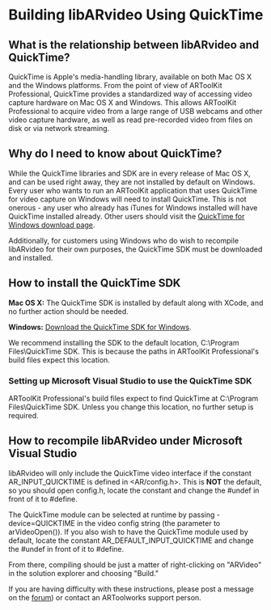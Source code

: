 # Building libARvideo Using QuickTime
 
## What is the relationship between libARvideo and QuickTime?

QuickTime is Apple's media-handling library, available on both Mac OS X and the Windows platforms. From the point of view of ARToolKit Professional, QuickTime provides a standardized way of accessing video capture hardware on Mac OS X and Windows. This allows ARToolKit Professional to acquire video from a large range of USB webcams and other video capture hardware, as well as read pre-recorded video from files on disk or via network streaming.

## Why do I need to know about QuickTime?

While the QuickTime libraries and SDK are in every release of Mac OS X, and can be used right away, they are not installed by default on Windows. Every user who wants to run an ARToolKit application that uses QuickTime for video capture on Windows will need to install QuickTime. This is not onerous - any user who already has iTunes for Windows installed will have QuickTime installed already. Other users should visit the [QuickTime for Windows download page][1].

Additionally, for customers using Windows who do wish to recompile libARvideo for their own purposes, the QuickTime SDK must be downloaded and installed.

## How to install the QuickTime SDK

**Mac OS X:** The QuickTime SDK is installed by default along with XCode, and no further action should be needed.

**Windows:** [Download the QuickTime SDK for Windows][2].

We recommend installing the SDK to the default location, C:\\Program Files\\QuickTime SDK. This is because the paths in ARToolKit Professional's build files expect this location.

### Setting up Microsoft Visual Studio to use the QuickTime SDK

ARToolKit Professional's build files expect to find QuickTime at C:\\Program Files\\QuickTime SDK. Unless you change this location, no further setup is required.

## How to recompile libARvideo under Microsoft Visual Studio

libARvideo will only include the QuickTime video interface if the constant AR_INPUT_QUICKTIME is defined in <AR/config.h>. This is **NOT** the default, so you should open config.h, locate the constant and change the \#undef in front of it to \#define.

The QuickTime module can be selected at runtime by passing -device=QUICKTIME in the video config string (the parameter to arVideoOpen()). If you also wish to have the QuickTime module used by default, locate the constant AR_DEFAULT_INPUT_QUICKTIME and change the \#undef in front of it to \#define.

From there, compiling should be just a matter of right-clicking on "ARVideo" in the solution explorer and choosing "Build."

If you are having difficulty with these instructions, please post a message on the [forum][3]) or contact an ARToolworks support person.

[1]: http://www.apple.com/quicktime/download/       "Download QuickTime For Windows"
[2]: http://developer.apple.com/quicktime/download/ "Download QuickTime SDK For Windows"
[3]: http://www.artoolworks.com/support/forum       "ARToolworks Forum"